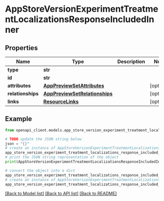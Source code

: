 # AppStoreVersionExperimentTreatmentLocalizationsResponseIncludedInner


## Properties

Name | Type | Description | Notes
------------ | ------------- | ------------- | -------------
**type** | **str** |  | 
**id** | **str** |  | 
**attributes** | [**AppPreviewSetAttributes**](AppPreviewSetAttributes.md) |  | [optional] 
**relationships** | [**AppPreviewSetRelationships**](AppPreviewSetRelationships.md) |  | [optional] 
**links** | [**ResourceLinks**](ResourceLinks.md) |  | [optional] 

## Example

```python
from openapi_client.models.app_store_version_experiment_treatment_localizations_response_included_inner import AppStoreVersionExperimentTreatmentLocalizationsResponseIncludedInner

# TODO update the JSON string below
json = "{}"
# create an instance of AppStoreVersionExperimentTreatmentLocalizationsResponseIncludedInner from a JSON string
app_store_version_experiment_treatment_localizations_response_included_inner_instance = AppStoreVersionExperimentTreatmentLocalizationsResponseIncludedInner.from_json(json)
# print the JSON string representation of the object
print(AppStoreVersionExperimentTreatmentLocalizationsResponseIncludedInner.to_json())

# convert the object into a dict
app_store_version_experiment_treatment_localizations_response_included_inner_dict = app_store_version_experiment_treatment_localizations_response_included_inner_instance.to_dict()
# create an instance of AppStoreVersionExperimentTreatmentLocalizationsResponseIncludedInner from a dict
app_store_version_experiment_treatment_localizations_response_included_inner_from_dict = AppStoreVersionExperimentTreatmentLocalizationsResponseIncludedInner.from_dict(app_store_version_experiment_treatment_localizations_response_included_inner_dict)
```
[[Back to Model list]](../README.md#documentation-for-models) [[Back to API list]](../README.md#documentation-for-api-endpoints) [[Back to README]](../README.md)


